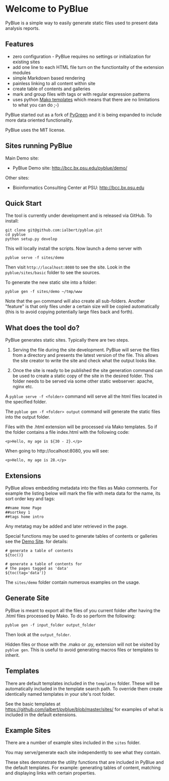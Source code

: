 
Welcome to PyBlue
=================

PyBlue is a simple way to easily generate static files used to present data analysis reports.

Features
--------

* zero configuration - PyBlue requires no settings or initialization for existing sites
* add one line to each HTML file turn on the functiontality of the extension modules
* simple Markdown based rendering
* painless linking to all content within site
* create table of contents and galleries
* mark and group files with tags or with regular expression patterns
* uses python [Mako templates](http://www.makotemplates.org/) which means that there are no limitations to what you can do ;-)

PyBlue started out as a fork of [PyGreen](https://github.com/nicolas-van/pygreen)
and it is being expanded to include more data oriented functionality.

PyBlue uses the MIT license.

Sites running PyBlue
--------------------

Main Demo site:

 * PyBlue Demo site: http://bcc.bx.psu.edu/pyblue/demo/

Other sites:

 * Bioinformatics Consulting Center at PSU: http://bcc.bx.psu.edu

Quick Start
-----------

The tool is currently under development and is released via GitHub. To install:

    git clone git@github.com:ialbert/pyblue.git
    cd pyblue
    python setup.py develop

This will locally install the scripts. Now launch a demo server with

    pyblue serve -f sites/demo

Then visit `http://localhost:8080` to see the site. Look in the `pyblue/sites/basic`
folder to see the sources.

To generate the new static site into a folder:

    pyblue gen -f sites/demo ~/tmp/www

Note that the `gen` command will also create all sub-folders. Another "feature" is that only files
under a certain size will be copied automatically (this is to avoid copying potentially
large files back and forth).

What does the tool do?
----------------------

PyBlue generates static sites. Typically there are two steps.

1. Serving the file during the site development. PyBlue will serve
   the files from a directory and presents the latest
   version of the file. This allows the site creator to
   write the site and check what the output looks like.

2. Once the site is ready to be published the site generation
   command can be used to create a static copy of the site in the desired folder.
   This folder needs to be served via some other static webserver:
   apache, nginx etc.

A `pyblue serve -f <folder>` command will serve all the html files located
in the specified folder.

The `pyblue gen -f <folder> output` command will generate the static files into the output folder.

Files with the .html extension will be processed via Mako templates. So if the folder
contains a file index.html with the following code:

    <p>Hello, my age is ${30 - 2}.</p>

When going to http://localhost:8080, you will see:

    <p>Hello, my age is 28.</p>

Extensions
----------

PyBlue allows embedding metadata into the files as Mako comments. For example the listing below will
mark the file with meta data for the name, its sort order key and tags:

    ##name Home Page
    ##sortkey 1
    ##tags home intro

Any metatag may be added and later retrieved in the page.

Special functions may be used to generate tables of contents or galleries see the [Demo Site](http://bcc.bx.psu.edu/pyblue/demo/).
for details:

    # generate a table of contents
    ${toc()}

    # generate a table of contents for
    # the pages tagged as 'data'
    ${toc(tag='data')}

The `sites/demo` folder contain numerous examples on the usage.

Generate Site
--------------

PyBlue is meant to export all the files of you current folder
after having the .html files processed by Mako. To do so perform the following:

    pyblue gen -f input_folder output_folder

Then look at the `output_folder`.

Hidden files or those with the .mako or .py, extension will not be visited by `pyblue gen`.
This is useful to avoid generating macros files or templates to inherit.

Templates
---------

There are default templates included in the `templates` folder. These will be automatically included in
the template search path. To override them create identically named templates in your site's root folder.

See the basic templates at https://github.com/ialbert/pyblue/blob/master/sites/
for examples of what is included in the default extensions.

Example Sites
-------------

There are a number of example sites included in the `sites` folder.

You may serve/generate each site independently to see what they contain.

These sites demonstrate the utility functions that are included in PyBlue and the default templates. For example:
generating tables of content, matching and displaying links with certain properties.




